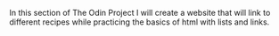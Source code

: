 In this section of The Odin Project I will create a website that will link to different recipes while practicing the basics of html with lists and links.